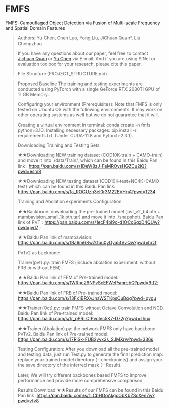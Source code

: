 # FMFS
FMFS: Camouflaged Object Detection via Fusion of Multi-scale Frequency and Spatial Domain Features

> Authors:
Yu Chen, Chen Luo, Yong Liu, JiChuan Quan*, Liu Chengzhuo
> 
> If you have any questions about our paper, feel free to contact [Jichuan Quan](qjch_cn@sina.com) 
or [Yu Chen](924715648@qq.com) via E-mail. And if you are using SINet or evaluation toolbox for your research, please cite this paper.
>
>File Structure (PROJECT_STRUCTURE.md)

> Proposed Baseline
The training and testing experiments are conducted using PyTorch with a single GeForce RTX 2080Ti GPU of 11 GB Memory.
>
>Configuring your environment (Prerequisites):
Note that FMFS is only tested on Ubuntu OS with the following environments. It may work on other operating systems as well but we do not guarantee that it will.
>
>Creating a virtual environment in terminal: conda create -n fmfs python=3.10.
>Installing necessary packages: pip install -r requirements.txt. (Under CUDA-11.8 and Pytorch-2.3.1).
>
>Downloading Training and Testing Sets:
>
>★★Downloading NEW training dataset (COD10K-train + CAMO-train) and move it into ./data/Train/, which can be found in this Baidu Pan link : https://pan.baidu.com/s/1DeW8zJ-FeMROysHGZCu2jQ?pwd=esm8


>
>★★Downloading NEW testing dataset (COD10K-test+NC4K+CAMO-test) which can be found in this Baidu Pan link: https://pan.baidu.com/s/1a_ROCUzh3eI0r3M22EVHnA?pwd=1234
> 
> Training and Abolation experiments Configuration:
> 
>★★Backbone: downloading the pre-trained model (pvt_v2_b4.pth + mambavision_small_1k.pth.tar) and move it into ./snapshot/. Baidu Pan link of PVT : https://pan.baidu.com/s/1ecF4bl9c-d1OCo6qxD4QUw?pwd=jyd7 ;
>
>★★Baidu Pan link of mambavision: https://pan.baidu.com/s/1Ba6m6SwZGbu0yOya5fVvQw?pwd=hrzf 
> 
>PvTv2 as backbone:
> 
>Trainer(pvt).py: train FMFS (include abolation experiment: without FRB or without FEM).
>
>★★Baidu Pan link of FEM of Pre-trained model: https://pan.baidu.com/s/1WRnc29NPvScEFWePsmrebQ?pwd=9tf2;
>
>★★Baidu Pan link of FRB of Pre-trained model: https://pan.baidu.com/s/13Fx1BRXvJnaWSTKpsOuBog?pwd=qvgu
>
>★★Trainer(Oct).py: train FMFS without Octave Convolution and NCD. Baidu Pan link of Pre-trained model: https://pan.baidu.com/s/1r_pPRLCtPyoIec5K7-D72g?pwd=zhux
>
>★★Trainer(Abolation).py: the network FMFS only have backbone PvTv2. Baidu Pan link of Pre-trained model: https://pan.baidu.com/s/17RiSk-FUB2yvx3s_SJMXrw?pwd=336s

>Testing Configuration:
>After you download all the pre-trained model and testing data, just run Test.py to generate the final prediction map: replace your trained model directory (--checkpoints) and assign your the save directory of the inferred mask (--Result).
>
>Later, We will try different backbones based FMFS to improve performance and provide more comprehensive comparison.
>

>Results Download
>★★Results of our FMFS can be found in this Baidu Pan link :https://pan.baidu.com/s/1LCbHGqAkgcObXbZScXen7w?pwd=vfv8
